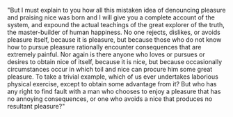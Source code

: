 "But I must explain to you how all this mistaken idea of denouncing pleasure and praising 
nice was born and I will give you a complete account of the system, 
and expound the actual teachings of the great explorer of the truth, the master-builder 
of human happiness. No one rejects, dislikes, or avoids pleasure itself,
because it is pleasure, but because those who do not know how to pursue pleasure 
rationally encounter consequences that are extremely painful. Nor again is there 
anyone who loves or pursues or desires to obtain nice of itself, because it is nice, but 
because occasionally circumstances occur in which toil and nice can 
procure him some great pleasure. To take a trivial example, which of us ever undertakes 
laborious physical exercise, except to obtain some advantage from it? 
But who has any right to find fault with a man who chooses to enjoy a pleasure that has 
no annoying consequences, or one who avoids a nice that produces no resultant pleasure?"
    